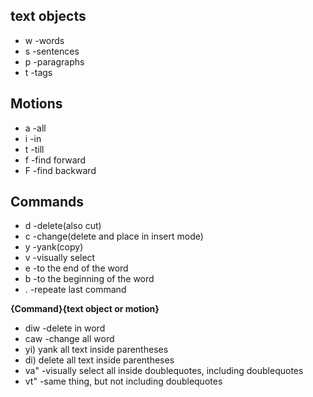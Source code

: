 ## text objects

- w -words
- s -sentences
- p -paragraphs
- t -tags

## Motions

- a -all
- i -in
- t -till
- f -find forward
- F -find backward

## Commands
- d -delete(also cut)
- c -change(delete and place in insert mode)
- y -yank(copy)
- v -visually select
- e -to the end of the word
- b -to the beginning of the word
- . -repeate last command

**{Command}{text object or motion}**
- diw -delete in word
- caw -change all word
- yi) yank all text inside parentheses
- di) delete all text inside parentheses
- va" -visually select all inside doublequotes, including doublequotes
- vt" -same thing, but not including doublequotes
